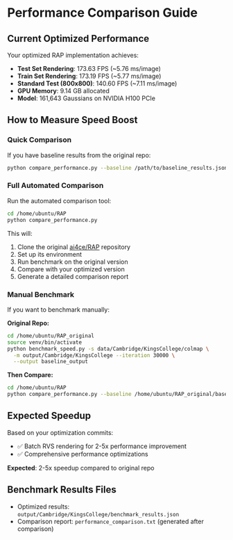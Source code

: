 # Performance Comparison Guide

## Current Optimized Performance

Your optimized RAP implementation achieves:
- **Test Set Rendering**: 173.63 FPS (~5.76 ms/image)
- **Train Set Rendering**: 173.19 FPS (~5.77 ms/image)
- **Standard Test (800x800)**: 140.60 FPS (~7.11 ms/image)
- **GPU Memory**: 9.14 GB allocated
- **Model**: 161,643 Gaussians on NVIDIA H100 PCIe

## How to Measure Speed Boost

### Quick Comparison

If you have baseline results from the original repo:

```bash
python compare_performance.py --baseline /path/to/baseline_results.json
```

### Full Automated Comparison

Run the automated comparison tool:

```bash
cd /home/ubuntu/RAP
python compare_performance.py
```

This will:
1. Clone the original [ai4ce/RAP](https://github.com/ai4ce/RAP) repository
2. Set up its environment  
3. Run benchmark on the original version
4. Compare with your optimized version
5. Generate a detailed comparison report

### Manual Benchmark

If you want to benchmark manually:

**Original Repo:**
```bash
cd /home/ubuntu/RAP_original
source venv/bin/activate
python benchmark_speed.py -s data/Cambridge/KingsCollege/colmap \
  -m output/Cambridge/KingsCollege --iteration 30000 \
  --output baseline_output
```

**Then Compare:**
```bash
cd /home/ubuntu/RAP
python compare_performance.py --baseline /home/ubuntu/RAP_original/baseline_output/benchmark_results.json
```

## Expected Speedup

Based on your optimization commits:
- ✅ Batch RVS rendering for 2-5x performance improvement
- ✅ Comprehensive performance optimizations

**Expected**: 2-5x speedup compared to original repo

## Benchmark Results Files

- Optimized results: `output/Cambridge/KingsCollege/benchmark_results.json`
- Comparison report: `performance_comparison.txt` (generated after comparison)
